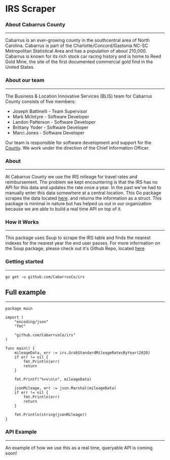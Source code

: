 # IRS Scraper

### About Cabarrus County
---
Cabarrus is an ever-growing county in the southcentral area of North Carolina. Cabarrus is part of the Charlotte/Concord/Gastonia NC-SC Metropolitan Statistical Area and has a population of about 210,000. Cabarrus is known for its rich stock car racing history and is home to Reed Gold Mine, the site of the first documented commercial gold find in the United States.

### About our team
---
The Business & Location Innovative Services (BLIS) team for Cabarrus County consists of five members:

+ Joseph Battinelli - Team Supervisor
+ Mark McIntyre - Software Developer
+ Landon Patterson - Software Developer
+ Brittany Yoder - Software Developer
+ Marci Jones - Software Developer

Our team is responsible for software development and support for the [County](https://www.cabarruscounty.us/departments/information-technology). We work under the direction of the Chief Information Officer.

### About
---
At Cabarrus County we use the IRS mileage for travel rates and reimbursement. The problem we kept encountering is that the IRS has no API for this data and updates the rate once a year. In the past we've had to manually enter this data somewhere at a central location. This Go package scrapes the data located [here](https://www.irs.gov/tax-professionals/standard-mileage-rates). and returns the information as a struct. This package is minimal in nature but has helped us out in our organization because we are able to build a real time API on top of it.

### How it Works
---
This package uses Soup to scrape the IRS table and finds the nearest indexes for the nearest year the end user passes. For more information on the Soup package, please check out it's Github Repo, located [here](https://github.com/anaskhan96/soup)

### Getting started
---
```go get -u github.com/CabarrusCo/irs```

## Full example
---
```
package main

import (
	"encoding/json"
	"fmt"

	"github.com/CabarrusCo/irs"
)

func main() {
	mileageData, err := irs.GrabStandardMileageRatesByYear(2020)
	if err != nil {
		fmt.Println(err)
		return
	}

	fmt.Printf("%+v\n\n", mileageData)

	jsonMileage, err := json.Marshal(mileageData)
	if err != nil {
		fmt.Println(err)
		return
	}

	fmt.Println(string(jsonMileage))
}
```

### API Example
---
An example of how we use this as a real time, queryable API is coming soon!
